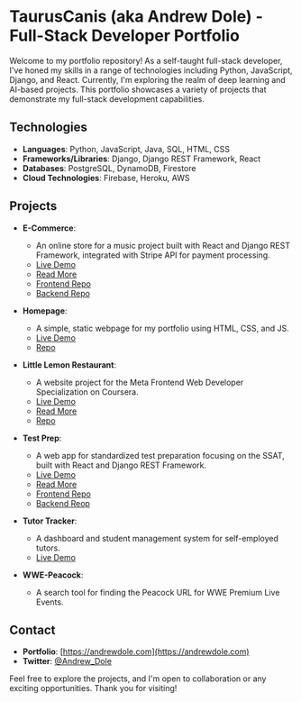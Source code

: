# TaurusCanis (aka Andrew Dole) - Full-Stack Developer Portfolio

Welcome to my portfolio repository! As a self-taught full-stack developer, 
I've honed my skills in a range of technologies including Python, JavaScript, Django, and React. 
Currently, I'm exploring the realm of deep learning and AI-based projects. This portfolio showcases a variety of projects 
that demonstrate my full-stack development capabilities.

## Technologies

- **Languages**: Python, JavaScript, Java, SQL, HTML, CSS
- **Frameworks/Libraries**: Django, Django REST Framework, React
- **Databases**: PostgreSQL, DynamoDB, Firestore
- **Cloud Technologies**: Firebase, Heroku, AWS

## Projects

- **E-Commerce**:
  - An online store for a music project built with React and Django REST Framework, integrated with Stripe API for payment processing.
  - [Live Demo](https://andrewdole.com/ecommerce/)
  - [Read More](https://github.com/TaurusCanis/portfolio/blob/main/ecommerce-frontend/README.md)
  - [Frontend Repo](https://github.com/TaurusCanis/portfolio/tree/main/ecommerce-frontend)
  - [Backend Repo](https://github.com/TaurusCanis/portfolio/tree/main/ecommerce_backend)

- **Homepage**:
  - A simple, static webpage for my portfolio using HTML, CSS, and JS.
  - [Live Demo](https://andrewdole.com/)
  - [Repo](https://github.com/TaurusCanis/portfolio/tree/main/homepage)

- **Little Lemon Restaurant**:
  - A website project for the Meta Frontend Web Developer Specialization on Coursera.
  - [Live Demo](https://andrewdole.com/restaurant/)
  - [Read More](./restaurant/README.md)
  - [Repo](https://github.com/TaurusCanis/portfolio/tree/main/restaurant)

- **Test Prep**:
  - A web app for standardized test preparation focusing on the SSAT, built with React and Django REST Framework.
  - [Live Demo](https://andrewdole.com/testprep/)
  - [Read More](https://github.com/TaurusCanis/portfolio/blob/main/test_prep_frontend/README.md)
  - [Frontend Repo](https://github.com/TaurusCanis/portfolio/tree/main/test_prep_frontend)
  - [Backend Reop](https://github.com/TaurusCanis/portfolio/tree/main/test_prep_backend)

- **Tutor Tracker**:
  - A dashboard and student management system for self-employed tutors.
  - [Live Demo](https://andrewdole.com/tracker/)

- **WWE-Peacock**:
  - A search tool for finding the Peacock URL for WWE Premium Live Events.

## Contact

- **Portfolio**: [https://andrewdole.com](https://andrewdole.com)
- **Twitter**: [@Andrew_Dole](https://twitter.com/Andrew_Dole)

Feel free to explore the projects, and I'm open to collaboration or any exciting opportunities. Thank you for visiting!

